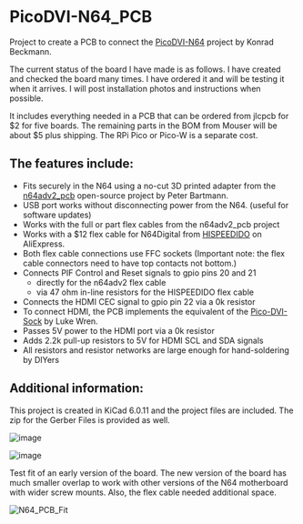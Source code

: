 # PicoDVI-N64_PCB
Project to create a PCB to connect the [PicoDVI-N64](https://github.com/kbeckmann/PicoDVI-N64) project by Konrad Beckmann.



The current status of the board I have made is as follows.  I have created and checked the board many times.  I have ordered it and will be testing it when it arrives. I will post installation photos and instructions when possible.

It includes everything needed in a PCB that can be ordered from jlcpcb for $2 for five boards.  The remaining parts in the BOM from Mouser will be about $5 plus shipping.  The RPi Pico or Pico-W is a separate cost.  

## The features include: 

- Fits securely in the N64 using a no-cut 3D printed adapter from the [n64adv2_pcb](https://github.com/borti4938/n64adv2_pcb) open-source project by Peter Bartmann.  
- USB port works without disconnecting power from the N64. (useful for software updates)
- Works with the full or part flex cables from the n64adv2_pcb project
- Works with a $12 flex cable for N64Digital from [HISPEEDIDO](https://www.aliexpress.us/item/3256805571419579.html?spm=5261.ProductManageOnline.0.0.33212ddbdJ53Tz&gatewayAdapt=glo2usa4itemAdapt) on AliExpress.
- Both flex cable connections use FFC sockets  (Important note: the flex cable connectors need to have top contacts not bottom.)
- Connects PIF Control and Reset signals to gpio pins 20 and 21
  - directly for the n64adv2 flex cable
  - via 47 ohm in-line resistors for the HISPEEDIDO flex cable
- Connects the HDMI CEC signal to gpio pin 22 via a 0k resistor
- To connect HDMI, the PCB implements the equivalent of the [Pico-DVI-Sock](https://github.com/Wren6991/Pico-DVI-Sock) by Luke Wren.
- Passes 5V power to the HDMI port via a 0k resistor
- Adds 2.2k pull-up resistors to 5V for HDMI SCL and SDA signals
- All resistors and resistor networks are large enough for hand-soldering by DIYers

## Additional information: 

This project is created in KiCad 6.0.11 and the project files are included. The zip for the Gerber Files is provided as well.

![image](https://github.com/dalogue1/PicoDVI-N64_PCB/assets/133064876/9315e3da-7bc9-433b-8e38-e10323c88f16)

![image](https://github.com/dalogue1/PicoDVI-N64_PCB/assets/133064876/763a6812-2a31-4b81-8f16-87e49d605c8b)

Test fit of an early version of the board.  The new version of the board has much smaller overlap to work with other versions of the N64 motherboard with wider screw mounts.  Also, the flex cable needed additional space.

![N64_PCB_Fit](https://github.com/dalogue1/PicoDVI-N64_PCB/assets/133064876/a9b3f396-81b1-41a5-92eb-939396d21952)

